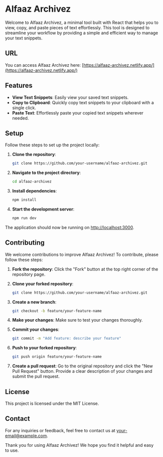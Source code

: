 # Alfaaz Archivez

Welcome to Alfaaz Archivez, a minimal tool built with React that helps you to view, copy, and paste pieces of text effortlessly. This tool is designed to streamline your workflow by providing a simple and efficient way to manage your text snippets.

## URL
You can access Alfaaz Archivez here: [https://alfaaz-archivez.netlify.app/](https://alfaaz-archivez.netlify.app/)

## Features
- **View Text Snippets**: Easily view your saved text snippets.
- **Copy to Clipboard**: Quickly copy text snippets to your clipboard with a single click.
- **Paste Text**: Effortlessly paste your copied text snippets wherever needed.

## Setup

Follow these steps to set up the project locally:

1. **Clone the repository**:
    ```bash
    git clone https://github.com/your-username/alfaaz-archivez.git
    ```

2. **Navigate to the project directory**:
    ```bash
    cd alfaaz-archivez
    ```

3. **Install dependencies**:
    ```bash
    npm install
    ```

4. **Start the development server**:
    ```bash
    npm run dev
    ```

The application should now be running on [http://localhost:3000](http://localhost:3000).

## Contributing

We welcome contributions to improve Alfaaz Archivez! To contribute, please follow these steps:

1. **Fork the repository**:
    Click the "Fork" button at the top right corner of the repository page.

2. **Clone your forked repository**:
    ```bash
    git clone https://github.com/your-username/alfaaz-archivez.git
    ```

3. **Create a new branch**:
    ```bash
    git checkout -b feature/your-feature-name
    ```

4. **Make your changes**:
    Make sure to test your changes thoroughly.

5. **Commit your changes**:
    ```bash
    git commit -m "Add feature: describe your feature"
    ```

6. **Push to your forked repository**:
    ```bash
    git push origin feature/your-feature-name
    ```

7. **Create a pull request**:
    Go to the original repository and click the "New Pull Request" button. Provide a clear description of your changes and submit the pull request.

## License

This project is licensed under the MIT License.

## Contact

For any inquiries or feedback, feel free to contact us at [your-email@example.com](mailto:your-email@example.com).

Thank you for using Alfaaz Archivez! We hope you find it helpful and easy to use.
